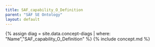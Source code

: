 ```yaml
---
title: SAF_capability_O_Definition
parent: "SAF SE Ontology"
layout: default
---
```

{% assign diag = site.data.concept-diags | where: "Name","SAF_capability_O_Definition" %}
{% include concept.md %}